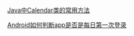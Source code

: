 

[Java中Calendar类的常用方法](https://blog.csdn.net/yx0628/article/details/79317440)


[Android如何判断app是否是每日第一次登录](https://blog.csdn.net/qq_34471736/article/details/71172070)



